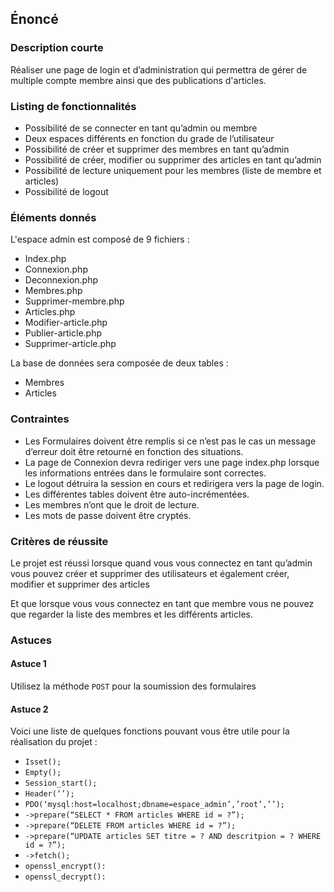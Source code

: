 ## Énoncé

### Description courte

Réaliser une page de login et d’administration qui permettra de gérer de multiple compte membre ainsi que des publications d'articles.

### Listing de fonctionnalités

- Possibilité de se connecter en tant qu’admin ou membre
- Deux espaces différents en fonction du grade de l’utilisateur
- Possibilité de créer et supprimer des membres en tant qu’admin
- Possibilité de créer, modifier ou supprimer des articles en tant qu’admin
- Possibilité de lecture uniquement pour les membres (liste de membre et articles)
- Possibilité de logout

### Éléments donnés

L'espace admin est composé de 9 fichiers :

- Index.php
- Connexion.php
- Deconnexion.php
- Membres.php
- Supprimer-membre.php
- Articles.php
- Modifier-article.php
- Publier-article.php
- Supprimer-article.php

La base de données sera composée de deux tables :

- Membres
- Articles

### Contraintes

- Les Formulaires doivent être remplis si ce n’est pas le cas un message d’erreur doit être retourné en fonction des situations.
- La page de Connexion devra rediriger vers une page index.php lorsque les informations entrées dans le formulaire sont correctes.
- Le logout détruira la session en cours et redirigera vers la page de login.
- Les différentes tables doivent être auto-incrémentées.
- Les membres n’ont que le droit de lecture.
- Les mots de passe doivent être cryptés.

### Critères de réussite

Le projet est réussi lorsque quand vous vous connectez en tant qu’admin vous pouvez créer et supprimer des utilisateurs et également créer, modifier et supprimer des articles 

Et que lorsque vous vous connectez en tant que membre vous ne pouvez que regarder la liste des membres et les différents articles.


### Astuces

#### Astuce 1

Utilisez la méthode ```POST``` pour la soumission des formulaires

#### Astuce 2

Voici une liste de quelques fonctions pouvant vous être utile pour la réalisation du projet : 

- ```Isset();```
- ```Empty();```
- ```Session_start();```
- ```Header(‘’);```
- ```PDO(‘mysql:host=localhost;dbname=espace_admin’,’root’,’’);```
- ```->prepare(“SELECT * FROM articles WHERE id = ?”);```
- ```->prepare(“DELETE FROM articles WHERE id = ?”);```
- ```->prepare(“UPDATE articles SET titre = ? AND descritpion = ? WHERE id = ?”);```
- ```->fetch();```
- ```openssl_encrypt():```
- ```openssl_decrypt():```